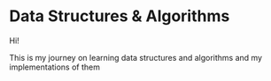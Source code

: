 # Data Structures & Algorithms

Hi!

This is my journey on learning data structures and algorithms and my implementations of them
